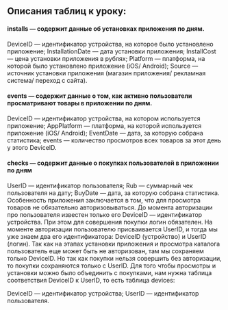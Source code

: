 ## Описания таблиц к уроку:

#### installs — содержит данные об установках приложения по дням.

DeviceID — идентификатор устройства, на которое было установлено приложение;
InstallationDate — дата установки приложения;
InstallCost — цена установки приложения в рублях;
Platform — платформа, на которой было установлено приложение (iOS/ Android);
Source — источник установки приложения (магазин приложения/ рекламная система/ переход с сайта).

#### events — содержит данные о том, как активно пользователи просматривают товары в приложении по дням.

DeviceID — идентификатор устройства, на котором используется приложение;
AppPlatform — платформа, на которой используется приложение (iOS/ Android);
EventDate — дата, за которую собрана статистика;
events — количество просмотров всех товаров за этот день у этого DeviceID.

#### checks — содержит данные о покупках пользователей в приложении по дням

UserID — идентификатор пользователя;
Rub — суммарный чек пользователя на дату;
BuyDate — дата, за которую собрана статистика.
Особенность приложения заключается в том, что для просмотра товаров не обязательно авторизовываться. До момента авторизации про пользователя известен только его DeviceID — идентификатор устройства. При этом для совершения покупки логин обязателен. На моменте авторизации пользователю присваивается UserID, и тогда мы уже знаем два его идентификатора: DeviceID (устройство) и UserID (логин). Так как на этапах установки приложения и просмотра каталога пользователь еще может быть не авторизован, там мы сохраняем только DeviceID. Но так как покупки нельзя совершить без авторизации, то покупки сохраняются только с UserID. Для того чтобы просмотры и установки можно было объединить с покупками, нам нужна таблица соответствия DeviceID к UserID, то есть таблица devices:

DeviceID — идентификатор устройства;
UserID — идентификатор пользователя.
